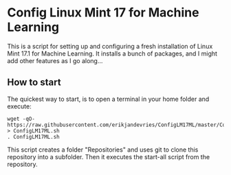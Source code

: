 # Config Linux Mint 17 for Machine Learning
This is a script for setting up and configuring a fresh installation of Linux Mint 17.1 for Machine Learning.
It installs a bunch of packages, and I might add other features as I go along...

## How to start
The quickest way to start, is to open a terminal in your home folder and execute:

    wget -qO- https://raw.githubusercontent.com/erikjandevries/ConfigLM17ML/master/ConfigLM17ML.sh > ConfigLM17ML.sh
    . ConfigLM17ML.sh

This script creates a folder "Repositories" and uses git to clone this repository into a subfolder. Then it executes the start-all script from the repository.
